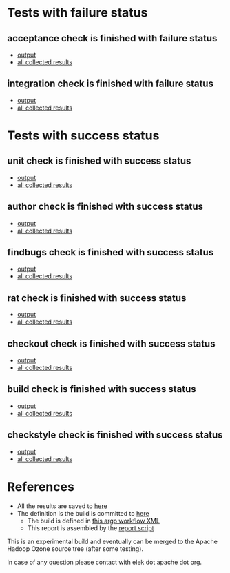 # Tests with failure status

## acceptance check is finished with failure status

   * [output](https://raw.githubusercontent.com/elek/ozone-ci/master/byscane/byscane-nightly-20191001-xq87q/acceptance/output.log)
   * [all collected results](https://github.com/elek/ozone-ci/tree/master/byscane/byscane-nightly-20191001-xq87q/acceptance)


## integration check is finished with failure status

   * [output](https://raw.githubusercontent.com/elek/ozone-ci/master/byscane/byscane-nightly-20191001-xq87q/integration/output.log)
   * [all collected results](https://github.com/elek/ozone-ci/tree/master/byscane/byscane-nightly-20191001-xq87q/integration)



# Tests with success status

## unit check is finished with success status

   * [output](https://raw.githubusercontent.com/elek/ozone-ci/master/byscane/byscane-nightly-20191001-xq87q/unit/output.log)
   * [all collected results](https://github.com/elek/ozone-ci/tree/master/byscane/byscane-nightly-20191001-xq87q/unit)


## author check is finished with success status

   * [output](https://raw.githubusercontent.com/elek/ozone-ci/master/byscane/byscane-nightly-20191001-xq87q/author/output.log)
   * [all collected results](https://github.com/elek/ozone-ci/tree/master/byscane/byscane-nightly-20191001-xq87q/author)


## findbugs check is finished with success status

   * [output](https://raw.githubusercontent.com/elek/ozone-ci/master/byscane/byscane-nightly-20191001-xq87q/findbugs/output.log)
   * [all collected results](https://github.com/elek/ozone-ci/tree/master/byscane/byscane-nightly-20191001-xq87q/findbugs)


## rat check is finished with success status

   * [output](https://raw.githubusercontent.com/elek/ozone-ci/master/byscane/byscane-nightly-20191001-xq87q/rat/output.log)
   * [all collected results](https://github.com/elek/ozone-ci/tree/master/byscane/byscane-nightly-20191001-xq87q/rat)


## checkout check is finished with success status

   * [output](https://raw.githubusercontent.com/elek/ozone-ci/master/byscane/byscane-nightly-20191001-xq87q/checkout/output.log)
   * [all collected results](https://github.com/elek/ozone-ci/tree/master/byscane/byscane-nightly-20191001-xq87q/checkout)


## build check is finished with success status

   * [output](https://raw.githubusercontent.com/elek/ozone-ci/master/byscane/byscane-nightly-20191001-xq87q/build/output.log)
   * [all collected results](https://github.com/elek/ozone-ci/tree/master/byscane/byscane-nightly-20191001-xq87q/build)


## checkstyle check is finished with success status

   * [output](https://raw.githubusercontent.com/elek/ozone-ci/master/byscane/byscane-nightly-20191001-xq87q/checkstyle/output.log)
   * [all collected results](https://github.com/elek/ozone-ci/tree/master/byscane/byscane-nightly-20191001-xq87q/checkstyle)




# References

 * All the results are saved to [here](https://github.com/elek/ozone-ci/tree/master/byscane/byscane-nightly-20191001-xq87q/)
 * The definition is the build is committed to [here](https://github.com/elek/argo-ozone)
    * The build is defined in [this argo workflow XML](https://github.com/elek/argo-ozone/blob/master/ozone-build.yaml)
    * This report is assembled by the [report script](https://github.com/elek/argo-ozone/blob/master/scripts/report.sh)

This is an experimental build and eventually can be merged to the Apache Hadoop Ozone source tree (after some testing).

In case of any question please contact with elek dot apache dot org.
